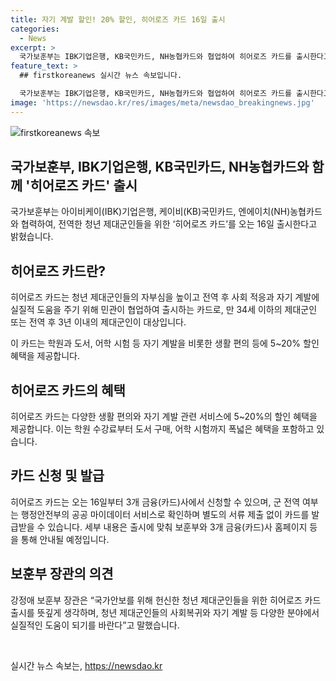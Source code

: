 ```yaml
---
title: 자기 계발 할인! 20% 할인, 히어로즈 카드 16일 출시
categories:
  - News
excerpt: >
  국가보훈부는 IBK기업은행, KB국민카드, NH농협카드와 협업하여 히어로즈 카드를 출시한다고 밝혔다. 이 카드는 제대군인들의 사회 복귀와 자기 계발을 돕기 위해 만 34세 이하의 제대군인 및 전역 후 3년 이내 제대군인을 대상으로 하며, 학원, 도서, 어학 시험 등에서 5~20% 할인 혜택을 제공한다. 카드는 공공 마이데이터 서비스로 군 전역 여부를 확인하며, 16일부터 신청 가능하다. 강정애 보훈부 장관은 청년 제대군인들의 사회복귀와 자기 계발을 돕기를 바란다고 말했다.
feature_text: >
  ## firstkoreanews 실시간 뉴스 속보입니다.

  국가보훈부는 IBK기업은행, KB국민카드, NH농협카드와 협업하여 히어로즈 카드를 출시한다고 밝혔다. 이 카드는 제대군인들의 사회 복귀와 자기 계발을 돕기 위해 만 34세 이하의 제대군인 및 전역 후 3년 이내 제대군인을 대상으로 하며, 학원, 도서, 어학 시험 등에서 5~20% 할인 혜택을 제공한다. 카드는 공공 마이데이터 서비스로 군 전역 여부를 확인하며, 16일부터 신청 가능하다. 강정애 보훈부 장관은 청년 제대군인들의 사회복귀와 자기 계발을 돕기를 바란다고 말했다.
image: 'https://newsdao.kr/res/images/meta/newsdao_breakingnews.jpg'
---
```


<p><img src="https://newsdao.kr/res/images/meta/newsdao_breakingnews.jpg" alt="firstkoreanews 속보" /></p>

<h2>국가보훈부, IBK기업은행, KB국민카드, NH농협카드와 함께 '히어로즈 카드' 출시</h2>

<p data-ke-size="size16">국가보훈부는 아이비케이(IBK)기업은행, 케이비(KB)국민카드, 엔에이치(NH)농협카드와 협력하여, 전역한 청년 제대군인들을 위한 ‘히어로즈 카드’를 오는 16일 출시한다고 밝혔습니다.</p>

<h2 data-ke-size="size26">히어로즈 카드란?</h2>

<p data-ke-size="size16">히어로즈 카드는 청년 제대군인들의 자부심을 높이고 전역 후 사회 적응과 자기 계발에 실질적 도움을 주기 위해 민관이 협업하여 출시하는 카드로, 만 34세 이하의 제대군인 또는 전역 후 3년 이내의 제대군인이 대상입니다.</p>

<p data-ke-size="size16">이 카드는 학원과 도서, 어학 시험 등 자기 계발을 비롯한 생활 편의 등에 5~20% 할인 혜택을 제공합니다.</p>

<h2 data-ke-size="size26">히어로즈 카드의 혜택</h2>

<p data-ke-size="size16">히어로즈 카드는 다양한 생활 편의와 자기 계발 관련 서비스에 5~20%의 할인 혜택을 제공합니다. 이는 학원 수강료부터 도서 구매, 어학 시험까지 폭넓은 혜택을 포함하고 있습니다.</p>

<h2 data-ke-size="size26">카드 신청 및 발급</h2>

<p data-ke-size="size16">히어로즈 카드는 오는 16일부터 3개 금융(카드)사에서 신청할 수 있으며, 군 전역 여부는 행정안전부의 공공 마이데이터 서비스로 확인하며 별도의 서류 제출 없이 카드를 발급받을 수 있습니다. 세부 내용은 출시에 맞춰 보훈부와 3개 금융(카드)사 홈페이지 등을 통해 안내될 예정입니다.</p>

<h2 data-ke-size="size26">보훈부 장관의 의견</h2>

<p data-ke-size="size16">강정애 보훈부 장관은 “국가안보를 위해 헌신한 청년 제대군인들을 위한 히어로즈 카드 출시를 뜻깊게 생각하며, 청년 제대군인들의 사회복귀와 자기 계발 등 다양한 분야에서 실질적인 도움이 되기를 바란다”고 말했습니다.</p>

<p data-ke-size="size16">&nbsp;</p>
실시간 뉴스 속보는, <a href="https://newsdao.kr" rel="dofollow">https://newsdao.kr</a>


